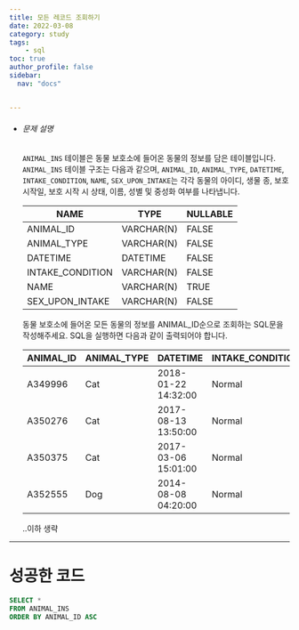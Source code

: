 ```yaml
---
title: 모든 레코드 조회하기
date: 2022-03-08
category: study
tags:
    - sql
toc: true
author_profile: false
sidebar:
  nav: "docs"


---
```


- ###### 문제 설명

  `ANIMAL_INS` 테이블은 동물 보호소에 들어온 동물의 정보를 담은 테이블입니다. `ANIMAL_INS` 테이블 구조는 다음과 같으며, `ANIMAL_ID`, `ANIMAL_TYPE`, `DATETIME`, `INTAKE_CONDITION`, `NAME`, `SEX_UPON_INTAKE`는 각각 동물의 아이디, 생물 종, 보호 시작일, 보호 시작 시 상태, 이름, 성별 및 중성화 여부를 나타냅니다.

  | NAME             | TYPE       | NULLABLE |
  | ---------------- | ---------- | -------- |
  | ANIMAL_ID        | VARCHAR(N) | FALSE    |
  | ANIMAL_TYPE      | VARCHAR(N) | FALSE    |
  | DATETIME         | DATETIME   | FALSE    |
  | INTAKE_CONDITION | VARCHAR(N) | FALSE    |
  | NAME             | VARCHAR(N) | TRUE     |
  | SEX_UPON_INTAKE  | VARCHAR(N) | FALSE    |
  
  동물 보호소에 들어온 모든 동물의 정보를 ANIMAL_ID순으로 조회하는 SQL문을 작성해주세요. SQL을 실행하면 다음과 같이 출력되어야 합니다.
  
  | ANIMAL_ID | ANIMAL_TYPE | DATETIME            | INTAKE_CONDITION | NAME   | SEX_UPON_INTAKE |
  | --------- | ----------- | ------------------- | ---------------- | ------ | --------------- |
  | A349996   | Cat         | 2018-01-22 14:32:00 | Normal           | Sugar  | Neutered Male   |
  | A350276   | Cat         | 2017-08-13 13:50:00 | Normal           | Jewel  | Spayed Female   |
  | A350375   | Cat         | 2017-03-06 15:01:00 | Normal           | Meo    | Neutered Male   |
  | A352555   | Dog         | 2014-08-08 04:20:00 | Normal           | Harley | Spayed Female   |
  
  ..이하 생략

------

# 성공한 코드

```sql
SELECT *
FROM ANIMAL_INS
ORDER BY ANIMAL_ID ASC
```

